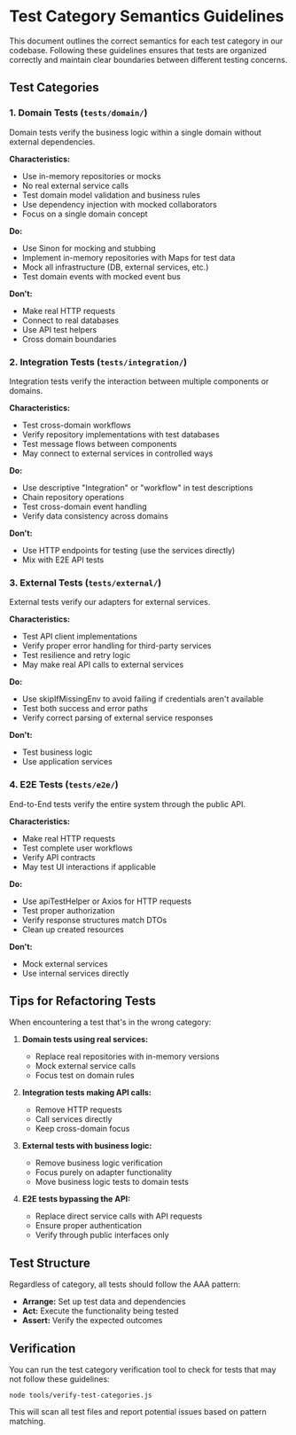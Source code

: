 # Test Category Semantics Guidelines

This document outlines the correct semantics for each test category in our codebase. Following these guidelines ensures that tests are organized correctly and maintain clear boundaries between different testing concerns.

## Test Categories

### 1. Domain Tests (`tests/domain/`)

Domain tests verify the business logic within a single domain without external dependencies.

**Characteristics:**
- Use in-memory repositories or mocks
- No real external service calls 
- Test domain model validation and business rules
- Use dependency injection with mocked collaborators
- Focus on a single domain concept

**Do:**
- Use Sinon for mocking and stubbing
- Implement in-memory repositories with Maps for test data
- Mock all infrastructure (DB, external services, etc.)
- Test domain events with mocked event bus

**Don't:**
- Make real HTTP requests
- Connect to real databases
- Use API test helpers
- Cross domain boundaries

### 2. Integration Tests (`tests/integration/`)

Integration tests verify the interaction between multiple components or domains.

**Characteristics:**
- Test cross-domain workflows
- Verify repository implementations with test databases
- Test message flows between components
- May connect to external services in controlled ways

**Do:**
- Use descriptive "Integration" or "workflow" in test descriptions
- Chain repository operations
- Test cross-domain event handling
- Verify data consistency across domains

**Don't:**
- Use HTTP endpoints for testing (use the services directly)
- Mix with E2E API tests

### 3. External Tests (`tests/external/`)

External tests verify our adapters for external services.

**Characteristics:**
- Test API client implementations
- Verify proper error handling for third-party services
- Test resilience and retry logic
- May make real API calls to external services

**Do:**
- Use skipIfMissingEnv to avoid failing if credentials aren't available
- Test both success and error paths
- Verify correct parsing of external service responses

**Don't:**
- Test business logic
- Use application services

### 4. E2E Tests (`tests/e2e/`)

End-to-End tests verify the entire system through the public API.

**Characteristics:**
- Make real HTTP requests
- Test complete user workflows
- Verify API contracts
- May test UI interactions if applicable

**Do:**
- Use apiTestHelper or Axios for HTTP requests
- Test proper authorization
- Verify response structures match DTOs
- Clean up created resources

**Don't:**
- Mock external services
- Use internal services directly

## Tips for Refactoring Tests

When encountering a test that's in the wrong category:

1. **Domain tests using real services:** 
   - Replace real repositories with in-memory versions
   - Mock external service calls
   - Focus test on domain rules

2. **Integration tests making API calls:**
   - Remove HTTP requests
   - Call services directly
   - Keep cross-domain focus

3. **External tests with business logic:**
   - Remove business logic verification
   - Focus purely on adapter functionality
   - Move business logic tests to domain tests

4. **E2E tests bypassing the API:**
   - Replace direct service calls with API requests
   - Ensure proper authentication
   - Verify through public interfaces only

## Test Structure

Regardless of category, all tests should follow the AAA pattern:
- **Arrange:** Set up test data and dependencies
- **Act:** Execute the functionality being tested
- **Assert:** Verify the expected outcomes

## Verification

You can run the test category verification tool to check for tests that may not follow these guidelines:

```
node tools/verify-test-categories.js
```

This will scan all test files and report potential issues based on pattern matching. 